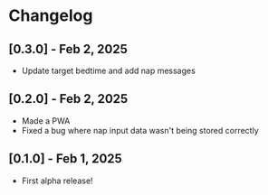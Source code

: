 # Changelog

## [0.3.0] - Feb 2, 2025

-   Update target bedtime and add nap messages

## [0.2.0] - Feb 2, 2025

-   Made a PWA
-   Fixed a bug where nap input data wasn't being stored correctly

## [0.1.0] - Feb 1, 2025

-   First alpha release!
